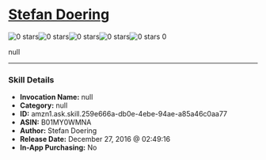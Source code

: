 # [Stefan Doering](http://alexa.amazon.com/#skills/amzn1.ask.skill.259e666a-db0e-4ebe-94ae-a85a46c0aa77)
![0 stars](../../images/ic_star_border_black_18dp_1x.png)![0 stars](../../images/ic_star_border_black_18dp_1x.png)![0 stars](../../images/ic_star_border_black_18dp_1x.png)![0 stars](../../images/ic_star_border_black_18dp_1x.png)![0 stars](../../images/ic_star_border_black_18dp_1x.png) 0

null

***

### Skill Details

* **Invocation Name:** null
* **Category:** null
* **ID:** amzn1.ask.skill.259e666a-db0e-4ebe-94ae-a85a46c0aa77
* **ASIN:** B01MY0WMNA
* **Author:** Stefan Doering
* **Release Date:** December 27, 2016 @ 02:49:16
* **In-App Purchasing:** No
